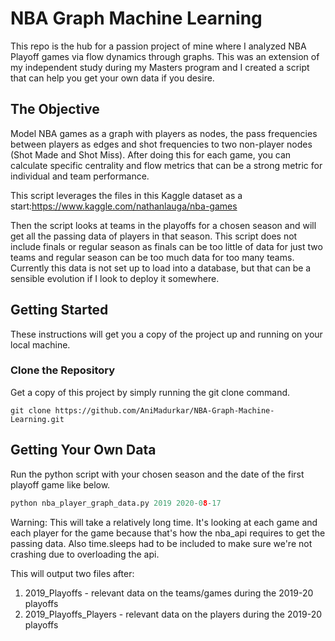 # NBA Graph Machine Learning

This repo is the hub for a passion project of mine where I analyzed NBA Playoff games via flow dynamics through graphs. This was an extension of my independent study during my Masters program and I created a script that can help you get your own data if you desire.

## The Objective

Model NBA games as a graph with players as nodes, the pass frequencies between players as edges and shot frequencies to two non-player nodes (Shot Made and Shot Miss). After doing this for each game, you can calculate specific centrality and flow metrics that can be a strong metric for individual and team performance.

This script leverages the files in this Kaggle dataset as a start:https://www.kaggle.com/nathanlauga/nba-games

Then the script looks at teams in the playoffs for a chosen season and will get all the passing data of players in that season. This script does not include finals or regular season as finals can be too little of data for just two teams and regular season can be too much data for too many teams. Currently this data is not set up to load into a database, but that can be a sensible evolution if I look to deploy it somewhere.

## Getting Started

These instructions will get you a copy of the project up and running on your local machine.

### Clone the Repository

Get a copy of this project by simply running the git clone command.

``` git
git clone https://github.com/AniMadurkar/NBA-Graph-Machine-Learning.git
```

## Getting Your Own Data

Run the python script with your chosen season and the date of the first playoff game like below.

``` python
python nba_player_graph_data.py 2019 2020-08-17
```

Warning: This will take a relatively long time. It's looking at each game and each player for the game because that's how the nba_api requires to get the passing data. Also time.sleeps had to be included to make sure we're not crashing due to overloading the api.

This will output two files after:
1. 2019_Playoffs - relevant data on the teams/games during the 2019-20 playoffs
2. 2019_Playoffs_Players - relevant data on the players during the 2019-20 playoffs
